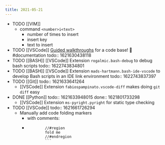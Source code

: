 ```yaml
---
title: 2021-05-21
---
```


- TODO [[VIM]]
	- command `<number>i<text>`
		- number of times to insert
		- insert key
		- text to insert
- TODO [[VSCode]] [Guided walkthroughs](https://github.com/microsoft/codetour) for a code base! 🤯 #documentation
  todo:: 1621630438118
- TODO [[BASH]] [[VSCode]] Extension `rogalmic.bash-debug` to debug bash scripts
  todo:: 1622743834801
- TODO [[BASH]] [[VSCode]] Extension `mads-hartmann.bash-ide-vscode` to develop Bash scripts in an IDE link environment
  todo:: 1622743837397
- TODO [[Git]]
  todo:: 1621633641264
	- [[VSCode]] Extension `fabiospampinato.vscode-diff` makes doing `git diff` easy
- DONE [[Python]]
  todo:: 1621633948015
  done:: 1621801733298
	- [[VSCode]] Extension `ms-pyright.pyright` for static type checking
- TODO [[VSCode]]
  todo:: 1621661726294
	- Manually add code folding markers
		- with comments:
		-
		  ```
		  		  //#region
		  		  fold me
		  		  //#endregion
		  		  ```